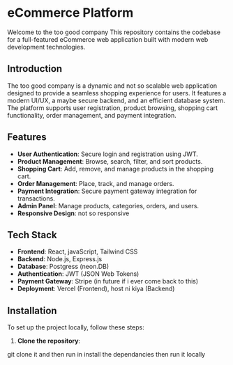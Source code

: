 # eCommerce Platform

Welcome to the too good company This repository contains the codebase for a full-featured eCommerce web application built with modern web development technologies.

## Introduction

The too good company is a dynamic and not so scalable web application designed to provide a seamless shopping experience for users. It features a modern UI/UX, a maybe secure backend, and an efficient database system. The platform supports user registration, product browsing, shopping cart functionality, order management, and payment integration.

## Features

- **User Authentication**: Secure login and registration using JWT.
- **Product Management**: Browse, search, filter, and sort products.
- **Shopping Cart**: Add, remove, and manage products in the shopping cart.
- **Order Management**: Place, track, and manage orders.
- **Payment Integration**: Secure payment gateway integration for transactions.
- **Admin Panel**: Manage products, categories, orders, and users.
- **Responsive Design**: not so responsive

## Tech Stack

- **Frontend**: React,  javaScript, Tailwind CSS
- **Backend**: Node.js, Express.js
- **Database**: Postgress (neon.DB)
- **Authentication**: JWT (JSON Web Tokens)
- **Payment Gateway**: Stripe (in future if i ever come back to this)
- **Deployment**: Vercel (Frontend), host ni kiya (Backend)

## Installation

To set up the project locally, follow these steps:

1. **Clone the repository**:

git clone it and then run in install the dependancies then run it locally  
